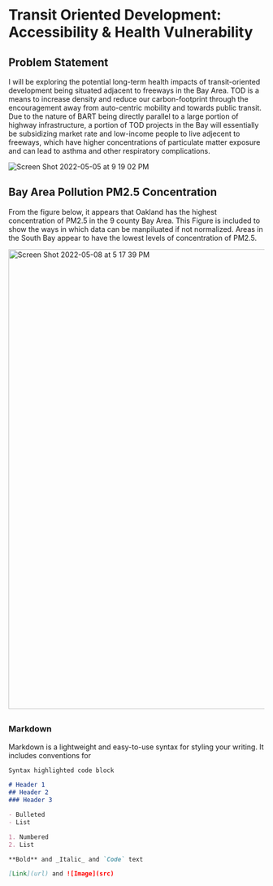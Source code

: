 # Transit Oriented Development: Accessibility & Health Vulnerability

## Problem Statement
I will be exploring the potential long-term health impacts of transit-oriented development being situated adjacent to freeways in the Bay Area. TOD is a means to increase density and reduce our carbon-footprint through the encouragement away from auto-centric mobility and towards public transit. Due to the nature of BART being directly parallel to a large portion of highway infrastructure, a portion of TOD projects in the Bay will essentially be subsidizing market rate and low-income people to live adjecent to freeways, which have higher concentrations of particulate matter exposure and can lead to asthma and other respiratory complications.

![Screen Shot 2022-05-05 at 9 19 02 PM](https://user-images.githubusercontent.com/82476483/167476249-f703a9f7-dacf-4017-ad8f-4b42b07a45a4.png)

## Bay Area Pollution PM2.5 Concentration

From the figure below, it appears that Oakland has the highest concentration of PM2.5 in the 9 county Bay Area. This Figure is included to show the ways in which data can be manpiluated if not normalized. Areas in the South Bay appear to have the lowest levels of concentration of PM2.5.

<img width="904" alt="Screen Shot 2022-05-08 at 5 17 39 PM" src="https://user-images.githubusercontent.com/82476483/167321810-3b7d8e94-8215-4f32-9f4f-8cdcb5005efc.png">

##

### Markdown

Markdown is a lightweight and easy-to-use syntax for styling your writing. It includes conventions for

```markdown
Syntax highlighted code block

# Header 1
## Header 2
### Header 3

- Bulleted
- List

1. Numbered
2. List

**Bold** and _Italic_ and `Code` text

[Link](url) and ![Image](src)
```

